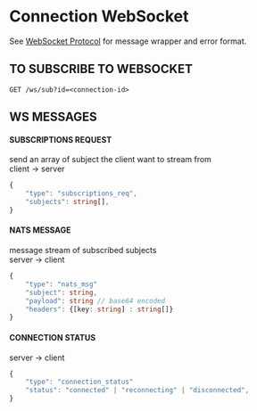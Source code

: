 # Connection WebSocket

See [WebSocket Protocol](./ws.md) for message wrapper and error format.

## TO SUBSCRIBE TO WEBSOCKET 

```
GET /ws/sub?id=<connection-id>
```

## WS MESSAGES

#### SUBSCRIPTIONS REQUEST
send an array of subject the client want to stream from  
client -> server
```typescript
{
	"type": "subscriptions_req",
    "subjects": string[],
}
```

#### NATS MESSAGE
message stream of subscribed subjects    
server -> client  
```typescript
{
	"type": "nats_msg"
	"subject": string,
	"payload": string // base64 encoded
    "headers": {[key: string] : string[]}
}
```

#### CONNECTION STATUS
server -> client  
```typescript
{
	"type": "connection_status"
  	"status": "connected" |	"reconnecting" | "disconnected",
}
```
